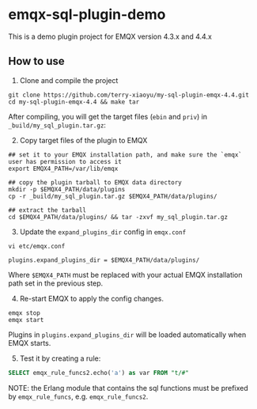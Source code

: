 # emqx-sql-plugin-demo

This is a demo plugin project for EMQX version 4.3.x and 4.4.x

## How to use

1. Clone and compile the project

```shell
git clone https://github.com/terry-xiaoyu/my-sql-plugin-emqx-4.4.git
cd my-sql-plugin-emqx-4.4 && make tar
```

After compiling, you will get the target files (`ebin` and `priv`) in `_build/my_sql_plugin.tar.gz`:

2. Copy target files of the plugin to EMQX

```shell
## set it to your EMQX installation path, and make sure the `emqx` user has permission to access it
export EMQX4_PATH=/var/lib/emqx

## copy the plugin tarball to EMQX data directory
mkdir -p $EMQX4_PATH/data/plugins
cp -r _build/my_sql_plugin.tar.gz $EMQX4_PATH/data/plugins/

## extract the tarball
cd $EMQX4_PATH/data/plugins/ && tar -zxvf my_sql_plugin.tar.gz
```

3. Update the `expand_plugins_dir` config in `emqx.conf`

```shell
vi etc/emqx.conf

plugins.expand_plugins_dir = $EMQX4_PATH/data/plugins/
```

Where `$EMQX4_PATH` must be replaced with your actual EMQX installation path set in the previous step.

4. Re-start EMQX to apply the config changes.

```shell
emqx stop
emqx start
```

Plugins in `plugins.expand_plugins_dir` will be loaded automatically when EMQX starts.

5. Test it by creating a rule:

```SQL
SELECT emqx_rule_funcs2.echo('a') as var FROM "t/#"
```

NOTE: the Erlang module that contains the sql functions must be prefixed by `emqx_rule_funcs`, e.g. `emqx_rule_funcs2`.
